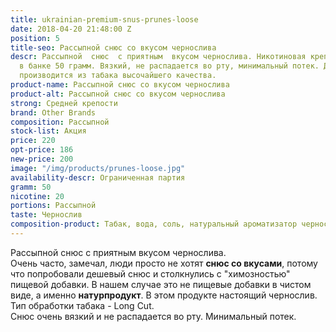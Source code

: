 ```yaml
---
title: ukrainian-premium-snus-prunes-loose
date: 2018-04-20 21:48:00 Z
position: 5
title-seo: Рассыпной снюс со вкусом чернослива
descr: Рассыпной  снюс  с приятным  вкусом чернослива. Никотиновая крепость 20мг,
  в банке 50 грамм. Вязкий, не распадается во рту, минимальный потек. Данный продукт
  производится из табака высочайшего качества.
product-name: Рассыпной снюс со вкусом чернослива
product-alt: Рассыпной снюс со вкусом чернослива
strong: Средней крепости
brand: Other Brands
composition: Рассыпной
stock-list: Акция
price: 220
opt-price: 186
new-price: 200
image: "/img/products/prunes-loose.jpg"
availability-descr: Ограниченная партия
gramm: 50
nicotine: 20
portions: Рассыпной
taste: Чернослив
composition-product: Табак, вода, соль, натуральный ароматизатор чернослива
---
```


Рассыпной снюс с приятным вкусом чернослива.<br>
Очень часто, замечал, люди просто не хотят **снюс со вкусами**, потому что попробовали дешевый снюс и столкнулись с "химозностью" пищевой добавки. В нашем случае это не пищевые добавки в чистом виде, а именно **натурпродукт**. В этом продукте настоящий чернослив.<br>
Тип обработки табака - Long Cut.<br>
Снюс очень вязкий и не распадается во рту. Минимальный потек.